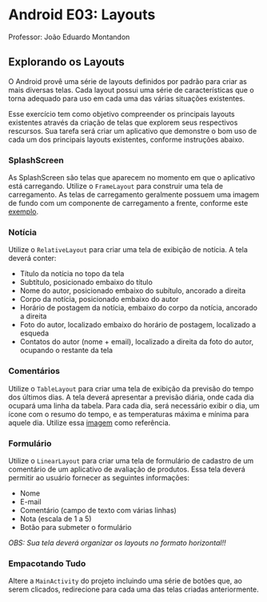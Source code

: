 # Android E03: Layouts

Professor: João Eduardo Montandon

## Explorando os Layouts

O Android provê uma série de layouts definidos por padrão para criar as mais diversas telas. Cada  layout possui uma série de características que o torna adequado para uso em cada uma das várias situações existentes. 

Esse exercício tem como objetivo compreender os principais layouts existentes através da criação de telas que explorem seus respectivos rescursos. Sua tarefa será criar um aplicativo que demonstre o bom uso de cada um dos principais layouts existentes, conforme instruções abaixo.

### SplashScreen

As SplashScreen são telas que aparecem no momento em que o aplicativo está carregando. Utilize o `FrameLayout` para construir uma tela de carregamento. As telas de carregamento geralmente possuem uma imagem de fundo com um componente de carregamento a frente, conforme este [exemplo](https://dribbble.com/shots/1685679-Vaporware-Splash-Screen-Animation).

### Notícia

Utilize o `RelativeLayout` para criar uma tela de exibição de notícia. A tela deverá conter:

* Título da notícia no topo da tela
* Subtítulo, posicionado embaixo do título
* Nome do autor, posicionado embaixo do subítulo, ancorado a direita
* Corpo da notícia, posicionado embaixo do autor
* Horário de postagem da notícia, embaixo do corpo da notícia, ancorado a direita
* Foto do autor, localizado embaixo do horário de postagem, localizado a esqueda
* Contatos do autor (nome + email), localizado a direita da foto do autor, ocupando o restante da tela 

### Comentários

Utilize o `TableLayout` para criar uma tela de exibição da previsão do tempo dos últimos dias. A tela deverá apresentar a previsão diária, onde cada dia ocupará uma linha da tabela. Para cada dia, será necessário exibir o dia, um ícone com o resumo do tempo, e as temperaturas máxima e mínima para aquele dia. Utilize essa [imagem](http://www.inlovewithandroid.com/images/best-android-weather-app-yahoo-weather3.jpg) como referência.

### Formulário

Utilize o `LinearLayout` para criar uma tela de formulário de cadastro de um comentário de um aplicativo de avaliação de produtos. Essa tela deverá permitir ao usuário fornecer as seguintes informações:

* Nome
* E-mail
* Comentário (campo de texto com várias linhas)
* Nota (escala de 1 a 5)
* Botão para submeter o formulário

*OBS: Sua tela deverá organizar os layouts no formato horizontal!!*

### Empacotando Tudo

Altere a `MainActivity` do projeto incluindo uma série de botões que, ao serem clicados, redirecione para cada uma das telas criadas anteriormente.
 




